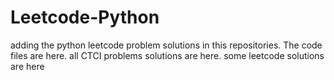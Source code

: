 # Leetcode-Python
adding the python leetcode problem solutions in this repositories. 
The code files are here.
all CTCI problems solutions are here.
some leetcode solutions are here


















































































































































































































































































































































































































































































































































































































































































































































































































































































































































































